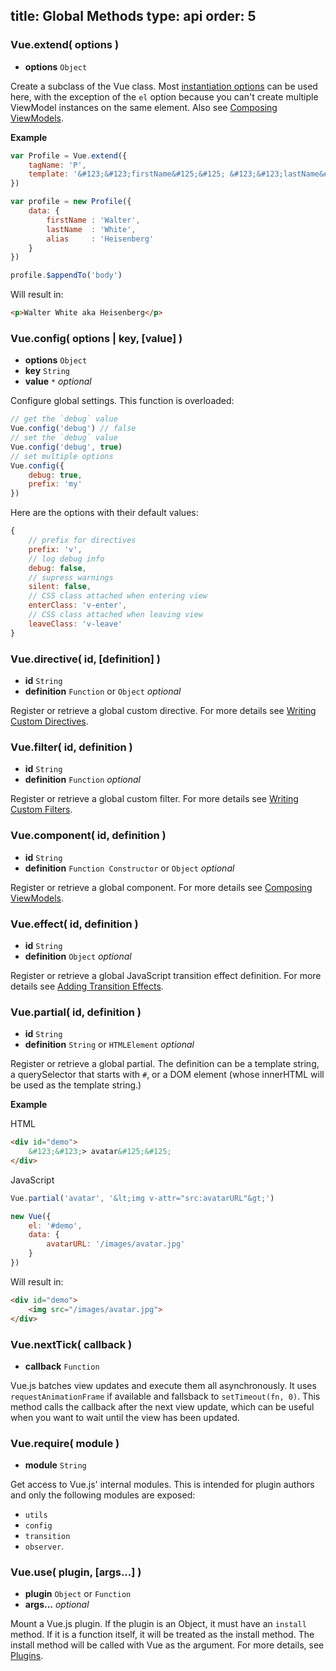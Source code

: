 title: Global Methods
type: api
order: 5
---

### Vue.extend( options )

- **options** `Object`

Create a subclass of the Vue class. Most [instantiation options](/api/instantiation-options.html) can be used here, with the exception of the `el` option because you can't create multiple ViewModel instances on the same element. Also see [Composing ViewModels](/guide/composition.html).

**Example**

``` js
var Profile = Vue.extend({
    tagName: 'P',
    template: '&#123;&#123;firstName&#125;&#125; &#123;&#123;lastName&#125;&#125; aka &#123;&#123;alias&#125;&#125;'
})

var profile = new Profile({
    data: {
        firstName : 'Walter',
        lastName  : 'White',
        alias     : 'Heisenberg'
    }  
})

profile.$appendTo('body')
```

Will result in:

``` html
<p>Walter White aka Heisenberg</p>
```

### Vue.config( options | key, [value] )

- **options** `Object`
- **key** `String`
- **value** `*` *optional*

Configure global settings. This function is overloaded:

```js
// get the `debug` value
Vue.config('debug') // false
// set the `debug` value
Vue.config('debug', true)
// set multiple options
Vue.config({
    debug: true,
    prefix: 'my'
}) 
```

Here are the options with their default values:

```js
{
    // prefix for directives
    prefix: 'v',
    // log debug info
    debug: false,
    // supress warnings
    silent: false,
    // CSS class attached when entering view
    enterClass: 'v-enter',
    // CSS class attached when leaving view
    leaveClass: 'v-leave'
}
```

### Vue.directive( id, [definition] )

- **id** `String`
- **definition** `Function` or `Object` *optional*

Register or retrieve a global custom directive. For more details see [Writing Custom Directives](/guide/directives.html#writing-a-custom-directive).

### Vue.filter( id, definition )

- **id** `String`
- **definition** `Function` *optional*

Register or retrieve a global custom filter. For more details see [Writing Custom Filters](/guide/filters.html#writing-a-custom-filter).

### Vue.component( id, definition )

- **id** `String`
- **definition** `Function Constructor` or `Object` *optional*

Register or retrieve a global component. For more details see [Composing ViewModels](/guide/composition.html).

### Vue.effect( id, definition )

- **id** `String`
- **definition** `Object` *optional*

Register or retrieve a global JavaScript transition effect definition. For more details see [Adding Transition Effects](/guide/transitions.html#javascript-functions).

### Vue.partial( id, definition )

- **id** `String`
- **definition** `String` or `HTMLElement` *optional*

Register or retrieve a global partial. The definition can be a template string, a querySelector that starts with `#`, or a DOM element (whose innerHTML will be used as the template string.)

**Example**

HTML

``` html
<div id="demo">
    &#123;&#123;> avatar&#125;&#125;
</div>
```

JavaScript

``` js
Vue.partial('avatar', '&lt;img v-attr="src:avatarURL"&gt;')

new Vue({
    el: '#demo',
    data: {
        avatarURL: '/images/avatar.jpg'
    }    
})
```

Will result in:

``` html
<div id="demo">
    <img src="/images/avatar.jpg">
</div>
```

### Vue.nextTick( callback )

- **callback** `Function`

Vue.js batches view updates and execute them all asynchronously. It uses `requestAnimationFrame` if available and fallsback to `setTimeout(fn, 0)`. This method calls the callback after the next view update, which can be useful when you want to wait until the view has been updated.

### Vue.require( module )

- **module** `String`

Get access to Vue.js' internal modules. This is intended for plugin authors and only the following modules are exposed:

- `utils`
- `config`
- `transition`
- `observer`.

### Vue.use( plugin, [args...] )

- **plugin** `Object` or `Function`
- **args...** *optional*

Mount a Vue.js plugin. If the plugin is an Object, it must have an `install` method. If it is a function itself, it will be treated as the install method. The install method will be called with Vue as the argument. For more details, see [Plugins](/guide/plugin.html).